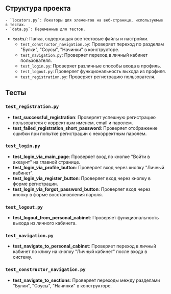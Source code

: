 
## Структура проекта


    - `locators.py`: Локаторы для элементов на веб-странице, используемые в тестах.
    - `data.py`: Переменные для тестов.
- **`tests/`**: Папка, содержащая все тестовые файлы и настройки.
    - `test_constructor_navigation.py`: Проверяет переход по разделам "Булки", "Соусы", "Начинки" в конструкторе.
    - `test_navigation.py`: Проверяет переход в личный кабинет пользователя.
    - `test_login.py`: Проверяет различные способы входа в профиль.
    - `test_logout.py`: Проверяет функциональность выхода из профиля.
    - `test_registration.py`: Проверяет регистрацию пользователя.



## Тесты

### `test_registration.py`

- **test_successful_registration**: Проверяет успешную регистрацию пользователя с корректным именем, email и паролем.
- **test_failed_registration_short_password**: Проверяет отображение ошибки при попытке регистрации с некорректным паролем.

### `test_login.py`

- **test_login_via_main_page**: Проверяет вход по кнопке "Войти в аккаунт" на главной странице.
- **test_login_via_profile_button**: Проверяет вход через кнопку "Личный кабинет".
- **test_login_via_register_button**: Проверяет вход через кнопку в форме регистрации.
- **test_login_via_forgot_password_button**: Проверяет вход через кнопку в форме восстановления пароля.

### `test_logout.py`

- **test_logout_from_personal_cabinet**: Проверяет функциональность выхода из личного кабинета.

### `test_navigation.py`

- **test_navigate_to_personal_cabinet**: Проверяет переход в личный кабинет по клику на кнопку "Личный кабинет" после входа в систему.


### `test_constructor_navigation.py`

- **test_navigate_to_sections**: Проверяет переходы между разделами "Булки", "Соусы", "Начинки" в конструкторе.
